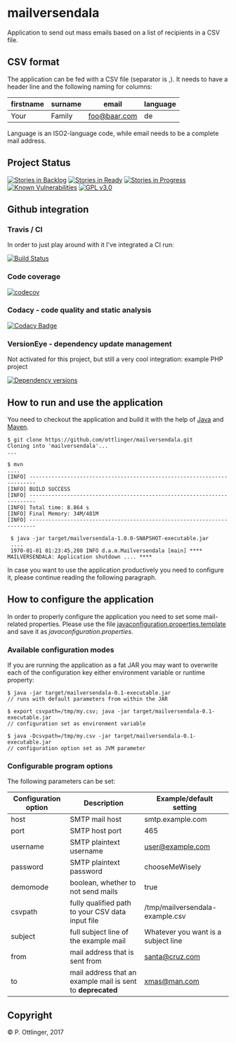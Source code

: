 # mailversendala

Application to send out mass emails based on a list of recipients in a CSV file.

## CSV format

The application can be fed with a CSV file (separator is ,). It needs to have a header line and the following naming for columns:

| firstname  | surname | email | language |
| --------------------- | ----------- | ----------------------- | ---- |
| Your | Family | foo@baar.com | de |

Language is an ISO2-language code, while email needs to be a complete mail address.

## Project Status

[![Stories in Backlog](https://badge.waffle.io/ottlinger/mailversendala.png?label=backlog&title=Backlog)](https://waffle.io/ottlinger/mailversendala)
[![Stories in Ready](https://badge.waffle.io/ottlinger/mailversendala.png?label=ready&title=Ready)](https://waffle.io/ottlinger/mailversendala)
[![Stories in Progress](https://badge.waffle.io/ottlinger/mailversendala.png?label=in%20progress&title=In%20Progress)](https://waffle.io/ottlinger/mailversendala)
[![Known Vulnerabilities](https://snyk.io/test/github/ottlinger/mailversendala/badge.svg)](https://snyk.io/test/github/ottlinger/mailversendala)
[![GPL v3.0](https://img.shields.io/github/license/ottlinger/mailversendala.svg)](https://www.apache.org/licenses/LICENSE-2.0.html)

## Github integration
### Travis / CI

In order to just play around with it I've integrated a CI run:

[![Build Status](https://travis-ci.org/ottlinger/mailversendala.svg?branch=master)](https://travis-ci.org/ottlinger/mailversendala)

### Code coverage

[![codecov](https://codecov.io/gh/ottlinger/mailversendala/branch/master/graph/badge.svg)](https://codecov.io/gh/ottlinger/mailversendala)

### Codacy - code quality and static analysis

[![Codacy Badge](https://api.codacy.com/project/badge/Grade/c8fc0c6ef3d14192a2a8f84a670ccb92)](https://www.codacy.com/app/github_25/mailversendala)

### VersionEye - dependency update management

Not activated for this project, but still a very cool integration: example PHP project

[![Dependency versions](https://www.versioneye.com/user/projects/58978d3ea35eb6002e873a36/badge.svg)](https://www.versioneye.com/user/projects/58978d3ea35eb6002e873a36?child=summary)

## How to run and use the application

You need to checkout the application and build it with the help of [Java](https://java.sun.com) and [Maven](https://maven.apache.org/).

```
$ git clone https://github.com/ottlinger/mailversendala.git
Cloning into 'mailversendala'...
...

$ mvn
....
[INFO] ------------------------------------------------------------------------
[INFO] BUILD SUCCESS
[INFO] ------------------------------------------------------------------------
[INFO] Total time: 8.864 s
[INFO] Final Memory: 34M/481M
[INFO] ------------------------------------------------------------------------

 $ java -jar target/mailversendala-1.0.0-SNAPSHOT-executable.jar
 ....
 1970-01-01 01:23:45,280 INFO d.a.m.Mailversendala [main] **** MAILVERSENDALA: Application shutdown .... ****

```

In case you want to use the application productively you need to configure it, please continue reading the following paragraph.

## How to configure the application

In order to properly configure the application you need to set some mail-related properties.
Please use the file [javaconfiguration.properties.template](./src/main/resources/META-INF/javaconfiguration.properties.template) and save it as *javaconfiguration.properties*.

### Available configuration modes

If you are running the application as a fat JAR you may want to overwrite each of the configuration key either environment variable or runtime property:
```
$ java -jar target/mailversendala-0.1-executable.jar
// runs with default parameters from within the JAR

$ export csvpath=/tmp/my.csv; java -jar target/mailversendala-0.1-executable.jar
// configuration set as environment variable

$ java -Dcsvpath=/tmp/my.csv -jar target/mailversendala-0.1-executable.jar
// configuration option set as JVM parameter
```

### Configurable program options

The following parameters can be set:

| Configuration option  | Description | Example/default setting |
| --------------------- | ----------- | ----------------------- |
| host | SMTP mail host | smtp.example.com |
| port | SMTP host port | 465 |
| username | SMTP plaintext username | user@example.com |
| password | SMTP plaintext password | chooseMeWisely |
| demomode | boolean, whether to not send mails | true |
| csvpath | fully qualified path to your CSV data input file | /tmp/mailversendala-example.csv |
| subject | full subject line of the example mail | Whatever you want is a subject line |
| from | mail address that is sent from | santa@cruz.com |
| to | mail address that an example mail is sent to **deprecated** | xmas@man.com |


## Copyright

&copy; P. Ottlinger, 2017
